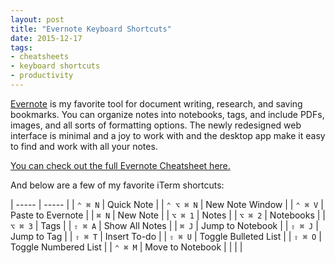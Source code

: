 ```yaml
---
layout: post
title: "Evernote Keyboard Shortcuts"
date: 2015-12-17
tags:
- cheatsheets
- keyboard shortcuts
- productivity
---
```


[Evernote](https://evernote.com) is my favorite tool for document writing, research, and saving bookmarks. You can organize notes into notebooks, tags, and include PDFs, images, and all sorts of formatting options. The newly redesigned web interface is minimal and a joy to work with and the desktop app make it easy to find and work with all your notes.

[You can check out the full Evernote Cheatsheet here.](http://ursooperduper.github.io/cheatsheets/evernote/)

And below are a few of my favorite iTerm shortcuts:

| ----- | ----- |
| ```⌃ ⌘ N``` | Quick Note |
| ```⌃ ⌥ ⌘ N``` | New Note Window |
| ```⌃ ⌘ V``` | Paste to Evernote |
| ```⌘ N``` | New Note |
| ```⌥ ⌘ 1``` | Notes |
| ```⌥ ⌘ 2``` | Notebooks |
| ```⌥ ⌘ 3``` | Tags |
| ```⇧ ⌘ A``` | Show All Notes |
| ```⌘ J``` | Jump to Notebook |
| ```⇧ ⌘ J``` | Jump to Tag |
| ```⇧ ⌘ T``` | Insert To-do |
| ```⇧ ⌘ U``` | Toggle Bulleted List |
| ```⇧ ⌘ O``` | Toggle Numbered List |
| ```⌃ ⌘ M``` | Move to Notebook |
|  |  |
